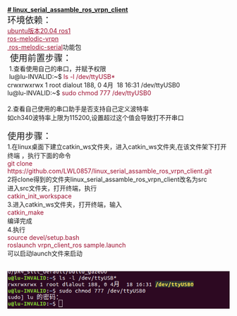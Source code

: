 <div><b><u># linux_serial_assamble_ros_vrpn_client</u></b><br /><span style="font-size: 20px;">环境依赖：</span><br /><span style="color: rgb(158, 15, 48);"><u>ubuntu版本20.04 ros1</u><br /><span style="background-color: rgb(255, 255, 255);"><u>ros-melodic-vrpn</u><br /><u>&nbsp;ros-melodic-serial</u></span></span>功能包<br /><span style="font-size: 20px;">&nbsp;使用前置步骤：</span><br />&nbsp;1.查看使用自己的串口，并赋予权限<br />&nbsp;lu@lu-INVALID:~$<span style="color: rgb(158, 15, 48);"> ls -l /dev/ttyUSB*</span><br />crwxrwxrwx 1 root dialout 188, 0 4月&nbsp; 18 16:31 /dev/ttyUSB0<br />lu@lu-INVALID:~$ <span style="color: rgb(158, 15, 48);">sudo chmod 777 /dev/ttyUSB0</span></div><div><br /></div><div>2.查看自己使用的串口助手是否支持自己定义波特率<br />如ch340波特率上限为115200,设置超过这个值会导致打不开串口<br />&nbsp;&nbsp;&nbsp;&nbsp;&nbsp;&nbsp;&nbsp; <br /><span style="font-size: 20px;">使用步骤：</span><br />1.在linux桌面下建立catkin_ws文件夹，进入catkin_ws文件夹,在该文件架下打开终端 ，执行下面的命令<br /><span style="color: rgb(158, 15, 48);">git clone https://github.com/LWL0857/linux_serial_assamble_ros_vrpn_client.git</span><br />2将clone得到的文件夹linux_serial_assamble_ros_vrpn_client改名为src<br />进入src文件夹，打开终端，执行<br /><span style="color: rgb(158, 15, 48);">catkin_init_workspace</span><br />3.进入catkin_ws文件夹，打开终端，输入<br /><span style="color: rgb(158, 15, 48);">catkin_make</span><br />编译完成<br />4.执行<br /><span style="color: rgb(158, 15, 48);">source devel/setup.bash<br />roslaunch vrpn_client_ros sample.launch</span><br />可以启动launch文件来启动<br /><br /></div>


![image](https://github.com/LWL0857/linux_serial_assamble_ros_vrpn_client/blob/main/image/2023-04-18%2016-35-33%E5%B1%8F%E5%B9%95%E6%88%AA%E5%9B%BE.png)
